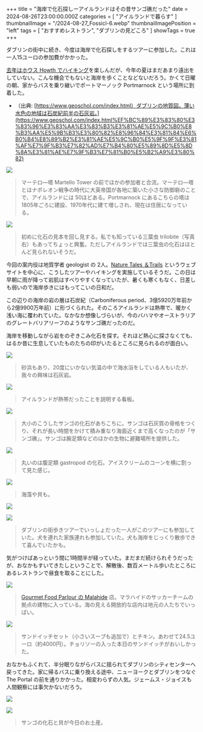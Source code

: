+++
title = "海岸で化石探しーアイルランドはその昔サンゴ礁だった"
date = 2024-08-26T23:00:00.000Z
categories = [ "アイルランドで暮らす" ]
thumbnailImage = "/2024-08-27_Fossicl-6.webp"
thumbnailImagePosition = "left"
tags = [ "おすすめレストラン", "ダブリンの見どころ" ]
showTags = true
+++

ダブリンの街中に続き、今度は海岸で化石探しをするツアーに参加した。これは一人15ユーロの参加費がかかった。

<!--more-->

[去年はホウス Howth でハイキング](https://www.riastra.com/2023/06/howth-%E3%81%AE%E6%96%AD%E5%B4%96%E3%82%92%E6%AD%A9%E3%81%8D%E3%83%95%E3%82%A3%E3%83%83%E3%82%B7%E3%83%A5%E3%83%81%E3%83%83%E3%83%97%E3%82%B9%E3%82%92%E9%A3%9F%E3%81%99/)を楽しんだが、今年の夏はまだあまり遠出をしていない。こんな機会でもないと海岸を歩くことなどないだろう。かくて日曜の朝、家からバスを乗り継いでポートマーノック Portmarnock という場所に到着した。

* （出典: [https://www.geoschol.com/index.html）ダブリンの地質図。薄い水色の地域は石炭紀前半の石灰岩。](https://www.geoschol.com/index.html%EF%BC%89%E3%83%80%E3%83%96%E3%83%AA%E3%83%B3%E3%81%AE%E5%9C%B0%E8%B3%AA%E5%9B%B3%E3%80%82%E8%96%84%E3%81%84%E6%B0%B4%E8%89%B2%E3%81%AE%E5%9C%B0%E5%9F%9F%E3%81%AF%E7%9F%B3%E7%82%AD%E7%B4%80%E5%89%8D%E5%8D%8A%E3%81%AE%E7%9F%B3%E7%81%B0%E5%B2%A9%E3%80%82)

![](/2024-08-27_Fossicl-10.webp)

> マーテロ―塔 Martello Tower の前でほかの参加者と合流。マーテロ―塔とはナポレオン戦争の時代に大英帝国が各地に築いた小さな防御砦のことで、アイルランドには 50ほどある。Portmarnock にあるこちらの塔は 1805年ごろに建設、1970年代に建て増しされ、現在は住居になっている。

![](/2024-08-27_Fossicl-12.webp)

> 初めに化石の見本を回し見する。私でも知っている三葉虫 trilobite（写真右）もあってちょっと興奮。ただしアイルランドでは三葉虫の化石はほとんど見られないそうだ。

今回の案内役は地質学者 geologist の 2人。[Nature Tales ＆Trails](https://naturetalesandtrails.ie/) というウェブサイトを中心に、こうしたツアーやハイキングを実施しているそうだ。この日は早朝に雨が降って岩肌はすべりやすくなっていたが、暑くも寒くもなく、日差しも弱いので海岸歩きにはもってこいの日和だ。

この辺りの海岸の岩の層は石炭紀（Carboniferous period、3億5920万年前から2億9900万年前）に形づくられた。そのころアイルランドは熱帯で、暖かく浅い海に覆われていた。なかなか想像しづらいが、今のバハマやオーストラリアのグレートバリアリーフのようなサンゴ礁だったのだ。

海岸を移動しながら岩をのぞきこみ化石を探す。それほど熱心に探さなくても、はるか昔に生息していたものたちの印がいたるところに見られるのが面白い。

![](/2024-08-27_Fossicl-9.webp)

> 砂浜もあり、20度にいかない気温の中で海水浴をしている人もいたが、我々の興味は石灰岩。

![](/2024-08-27_Fossicl-1.webp)

> アイルランドが熱帯だったことを説明する看板。

![](/2024-08-27_Fossicl-8.webp)

> 大小のこうしたサンゴの化石があちこちに。サンゴは石灰質の骨格をつくり、それが長い時間をかけて積み重なり海面近くまで高くなったのが「サンゴ礁」。サンゴは腕足類などのほかの生物に避難場所を提供した。

![](/2024-08-27_Fossicl-7.webp)

> 丸いのは腹足類 gastropod の化石。アイスクリームのコーンを横に割って見た感じ。

![](/2024-08-27_Fossicl-3.webp)

> 海藻や貝も。

![](/2024-08-27_Fossicl-5.webp)

![](/2024-08-27_Fossicl-4.webp)

> ダブリンの街歩きツアーでいっしょだった一人がこのツアーにも参加していた。犬を連れた家族連れも参加していた。犬も海岸をじっくり散歩できて喜んでいたかも。

気がつけばあっという間に1時間半が経っていた。まだまだ続けられそうだったが、おなかもすいてきたしということで、解散後、数百メートル歩いたところにあるレストランで昼食を取ることにした。

![](/2024-08-27_Fossicl-2.webp)

> [Gourmet Food Parlour の Malahide](https://www.gourmetfoodparlour.com/) 店。マラハイドのサッカーチームの拠点の建物に入っている。海の見える開放的な店内は地元の人たちでいっぱい。

![](/2024-08-27_Fossicl-11.webp)

> サンドイッチセット（小さいスープも追加で）とチキン。あわせて24.5ユーロ（約4000円）。チョリソーの入った本日のサンドイッチがおいしかった。

おなかもふくれて、半分眠りながらバスに揺られてダブリンのシティセンターへ戻ってきた。家に帰るバスに乗り換える途中、ニューヨークとダブリンをつなぐ The Portal の前を通りかかった。相変わらずの人気。ジェームス・ジョイスも人間観察には事欠かないだろう。

![](/2024-08-27_Fossicl-13.webp)

![](/2024-08-27_Fossicl-14.webp)

> サンゴの化石と貝が今日のお土産。
